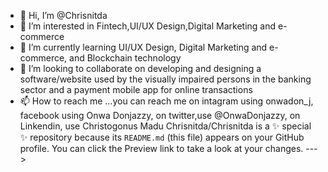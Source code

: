 - 👋 Hi, I’m @Chrisnitda
- 👀 I’m interested in Fintech,UI/UX Design,Digital Marketing and e-commerce
- 🌱 I’m currently learning UI/UX Design, Digital Marketing and e-commerce, and Blockchain technology
- 💞️ I’m looking to collaborate on developing and designing a software/website used by the visually impaired persons in the banking sector and a payment mobile app for online transactions
- 📫 How to reach me ...you can reach me on intagram using onwadon_j, facebook using Onwa Donjazzy, on twitter,use @OnwaDonjazzy, on Linkendin, use Christogonus Madu
Chrisnitda/Chrisnitda is a ✨ special ✨ repository because its `README.md` (this file) appears on your GitHub profile.
You can click the Preview link to take a look at your changes.
--->
